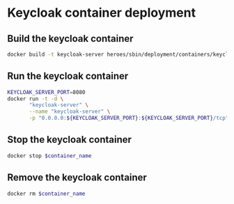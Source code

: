 # Keycloak container deployment

## Build the keycloak container
```bash
docker build -t keycloak-server heroes/sbin/deployment/containers/keycloak/
```

## Run the keycloak container
```bash
KEYCLOAK_SERVER_PORT=8080
docker run -t -d \
       "keycloak-server" \
       --name "keycloak-server" \
       -p "0.0.0.0:${KEYCLOAK_SERVER_PORT}:${KEYCLOAK_SERVER_PORT}/tcp"
```

## Stop the keycloak container
```bash
docker stop $container_name
```

## Remove the keycloak container
```bash
docker rm $container_name
```
